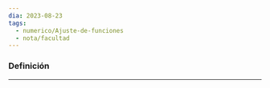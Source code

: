 ```yaml
---
dia: 2023-08-23
tags:
  - numerico/Ajuste-de-funciones
  - nota/facultad
---
```

### Definición
---
